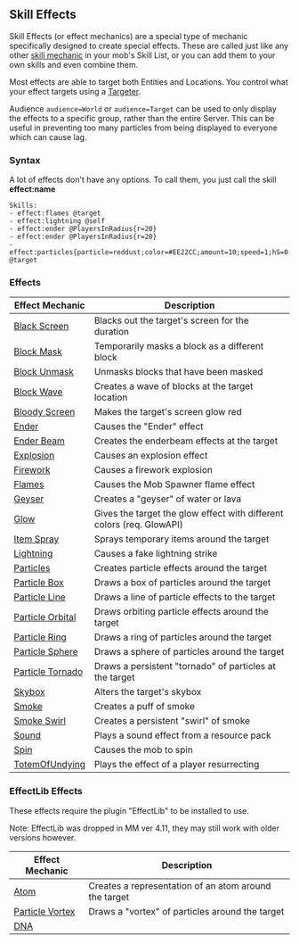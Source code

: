 Skill Effects
-------------

Skill Effects (or effect mechanics) are a special type of mechanic
specifically designed to create special effects. These are called just
like any other [skill mechanic][] in your mob's Skill List, or you can
add them to your own skills and even combine them.

Most effects are able to target both Entities and Locations. You control
what your effect targets using a [Targeter][].

Audience `audience=World` or `audience=Target` can be used to only display the effects to a specific group, rather than the entire Server. This can be useful in preventing too many particles from being displayed to everyone which can cause lag.

### Syntax

A lot of effects don't have any options. To call them, you just call the
skill **effect:name**

    Skills:
    - effect:flames @target
    - effect:lightning @self
    - effect:ender @PlayersInRadius{r=20}
    - effect:ender @PlayersInRadius{r=20}
    - effect:particles{particle=reddust;color=#EE22CC;amount=10;speed=1;hS=0.15;vS=.15;audience=Target} @target

### Effects

| Effect Mechanic      | Description                                                           |
|----------------------|-----------------------------------------------------------------------|
| [Black Screen][]     | Blacks out the target's screen for the duration                       |
| [Block Mask][]       | Temporarily masks a block as a different block                        |
| [Block Unmask][]     | Unmasks blocks that have been masked                                  |
| [Block Wave][]       | Creates a wave of blocks at the target location                       |
| [Bloody Screen][]    | Makes the target's screen glow red                                    |
| [Ender][]            | Causes the "Ender" effect                                             |
| [Ender Beam][]       | Creates the enderbeam effects at the target                           |
| [Explosion][]        | Causes an explosion effect                                            |
| [Firework][]         | Causes a firework explosion                                           |
| [Flames][]           | Causes the Mob Spawner flame effect                                   |
| [Geyser][]           | Creates a "geyser" of water or lava                                   |
| [Glow][]             | Gives the target the glow effect with different colors (req. GlowAPI) |
| [Item Spray][]       | Sprays temporary items around the target                              |
| [Lightning][]        | Causes a fake lightning strike                                        |
| [Particles][]        | Creates particle effects around the target                            |
| [Particle Box][]     | Draws a box of particles around the target                            |
| [Particle Line][]    | Draws a line of particle effects to the target                        |
| [Particle Orbital][] | Draws orbiting particle effects around the target                     |
| [Particle Ring][]    | Draws a ring of particles around the target                           |
| [Particle Sphere][]  | Draws a sphere of particles around the target                         |
| [Particle Tornado][] | Draws a persistent "tornado" of particles at the target               |
| [Skybox][]           | Alters the target's skybox                                            |
| [Smoke][]            | Creates a puff of smoke                                               |
| [Smoke Swirl][]      | Creates a persistent "swirl" of smoke                                 |
| [Sound][]            | Plays a sound effect from a resource pack                             |
| [Spin][]             | Causes the mob to spin                                                |
| [TotemOfUndying][]     | Plays the effect of a player resurrecting                             |

### EffectLib Effects

These effects require the plugin "EffectLib" to be installed to use.

Note: EffectLib was dropped in MM ver 4.11, they may still work with older versions however.

| Effect Mechanic     | Description                                           |
|---------------------|-------------------------------------------------------|
| [Atom][]            | Creates a representation of an atom around the target |
| [Particle Vortex][] | Draws a "vortex" of particles around the target       |
| [DNA][]             |                                                       |

  [skill mechanic]: /skills/mechanics/
  [Targeter]: /skills/targeters/
  [Black Screen]: /skills/effects/blackscreen
  [Block Mask]: /skills/effects/blockmask
  [Block Unmask]: /skills/effects/blockunmask
  [Block Wave]: /skills/effects/blockwave
  [Bloody Screen]: /skills/effects/bloodyscreen
  [Ender]: /skills/effects/ender
  [Ender Beam]: /skills/effects/enderbeam
  [Explosion]: /skills/effects/explosion
  [Firework]: /skills/effects/firework
  [Flames]: /skills/effects/flames
  [Geyser]: /skills/effects/geyser
  [Glow]: /skills/effects/glow
  [Item Spray]: /skills/effects/itemspray
  [Lightning]: /skills/effects/lightning
  [Particles]: /skills/effects/particles
  [Particle Box]: /skills/effects/particlebox
  [Particle Line]: /skills/effects/particleline
  [Particle Orbital]: /skills/effects/particleorbital
  [Particle Ring]: /skills/effects/particlering
  [Particle Sphere]: /skills/effects/particlesphere
  [Particle Tornado]: /skills/effects/particletornado
  [Skybox]: /skills/effects/skybox
  [Smoke]: /skills/effects/smoke
  [Smoke Swirl]: /skills/effects/smokeswirl
  [Sound]: /skills/effects/sound
  [Spin]: /skills/effects/spin
  [TotemOfUndying]: /skills/effects/totemOfUndying
  [Atom]: /skills/effects/atom
  [Particle Vortex]: /skills/effects/particlevortex
  [DNA]: /skills/effects/dna